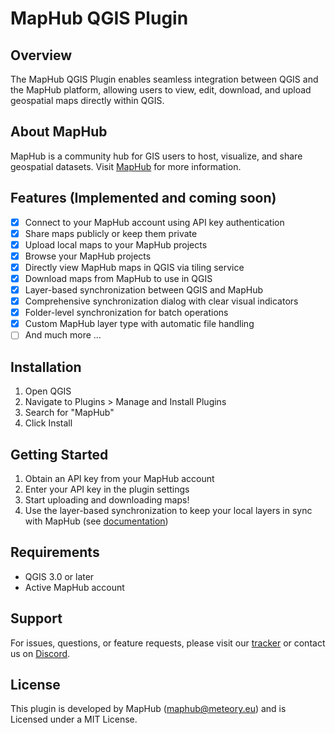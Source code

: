 # MapHub QGIS Plugin
## Overview
The MapHub QGIS Plugin enables seamless integration between QGIS and the MapHub platform, allowing users to view, edit, download, and upload geospatial maps directly within QGIS.
## About MapHub
MapHub is a community hub for GIS users to host, visualize, and share geospatial datasets. Visit [MapHub](https://maphub.co) for more information.
## Features (Implemented and coming soon)
- [x] Connect to your MapHub account using API key authentication
- [x] Share maps publicly or keep them private
- [x] Upload local maps to your MapHub projects
- [x] Browse your MapHub projects
- [x] Directly view MapHub maps in QGIS via tiling service
- [x] Download maps from MapHub to use in QGIS
- [x] Layer-based synchronization between QGIS and MapHub
- [x] Comprehensive synchronization dialog with clear visual indicators
- [x] Folder-level synchronization for batch operations
- [x] Custom MapHub layer type with automatic file handling
- [ ] And much more ...

## Installation
1. Open QGIS
2. Navigate to Plugins > Manage and Install Plugins
3. Search for "MapHub"
4. Click Install

## Getting Started
1. Obtain an API key from your MapHub account
2. Enter your API key in the plugin settings
3. Start uploading and downloading maps!
4. Use the layer-based synchronization to keep your local layers in sync with MapHub (see [documentation](docs/layer_sync.md))

## Requirements
- QGIS 3.0 or later
- Active MapHub account

## Support
For issues, questions, or feature requests, please visit our [tracker](https://github.com/maphub-co/maphub-qgis) or contact us on [Discord](https://discord.gg/ufqVjqpVGw).
## License
This plugin is developed by MapHub (maphub@meteory.eu) and is Licensed under a MIT License.

